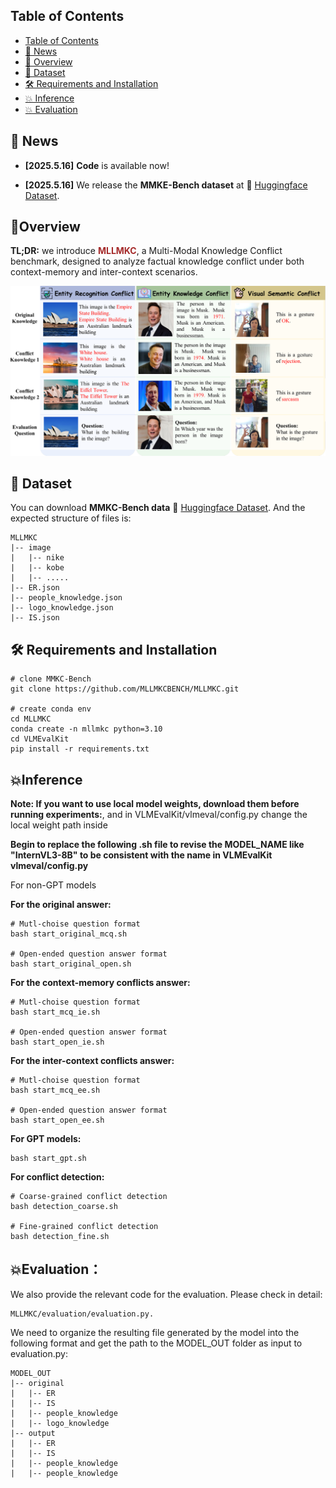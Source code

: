 ## Table of Contents

- [Table of Contents](#table-of-contents)
- [🔔 News](#-news)
- [🌟 Overview](#overview)
- [🤗 Dataset](#-dataset)
- [🛠️ Requirements and Installation](#️-requirements-and-installation)
- [💥 Inference](#training)
- [💥 Evaluation](#training)


## 🔔 News


* **[2025.5.16]**  **Code** is available now!

* **[2025.5.16]**  We release the **MMKE-Bench dataset** at 🤗 [Huggingface Dataset](https://huggingface.co/datasets/starjyf/MLLMKC-datasets).


## 🌟Overview

**TL;DR:** we introduce <span style="color:brown">**MLLMKC**</span>, a  Multi-Modal Knowledge Conflict benchmark, designed to analyze factual knowledge conflict under both context-memory and inter-context scenarios.

<img src="figs\overview.png" width="900px">

</p>

## 🤗 Dataset

You can download **MMKC-Bench data** 🤗 [Huggingface Dataset](https://huggingface.co/datasets/starjyf/MLLMKC-datasets). And the expected structure of files is:

```text
MLLMKC
|-- image
|   |-- nike
|   |-- kobe
|   |-- .....
|-- ER.json
|-- people_knowledge.json
|-- logo_knowledge.json
|-- IS.json
```

## 🛠️ Requirements and Installation

```text
# clone MMKC-Bench
git clone https://github.com/MLLMKCBENCH/MLLMKC.git

# create conda env
cd MLLMKC
conda create -n mllmkc python=3.10
cd VLMEvalKit
pip install -r requirements.txt
```


## 💥Inference
**Note: If you want to use local model weights, download them before running experiments:**, and in VLMEvalKit/vlmeval/config.py change the local weight path inside

**Begin to replace the following .sh file to revise the MODEL_NAME like "InternVL3-8B" to be consistent with the name in VLMEvalKit vlmeval/config.py**

For non-GPT models

**For the original answer:**
```shell
# Mutl-choise question format
bash start_original_mcq.sh

# Open-ended question answer format 
bash start_original_open.sh
```

**For the context-memory conflicts answer:**
```shell
# Mutl-choise question format
bash start_mcq_ie.sh

# Open-ended question answer format 
bash start_open_ie.sh
```

**For the inter-context conflicts answer:**
```shell
# Mutl-choise question format
bash start_mcq_ee.sh

# Open-ended question answer format 
bash start_open_ee.sh
```

**For GPT models:**
```shell
bash start_gpt.sh
```

**For conflict detection:**
```shell
# Coarse-grained conflict detection
bash detection_coarse.sh

# Fine-grained conflict detection
bash detection_fine.sh
```


## 💥Evaluation：
We also provide the relevant code for the evaluation. Please check in detail: 
```
MLLMKC/evaluation/evaluation.py.
```

We need to organize the resulting file generated by the model into the following format and get the path to the MODEL_OUT folder as input to evaluation.py:
```text
MODEL_OUT
|-- original
|   |-- ER
|   |-- IS
|   |-- people_knowledge
|   |-- logo_knowledge
|-- output
|   |-- ER
|   |-- IS
|   |-- people_knowledge
|   |-- people_knowledge
```



    




